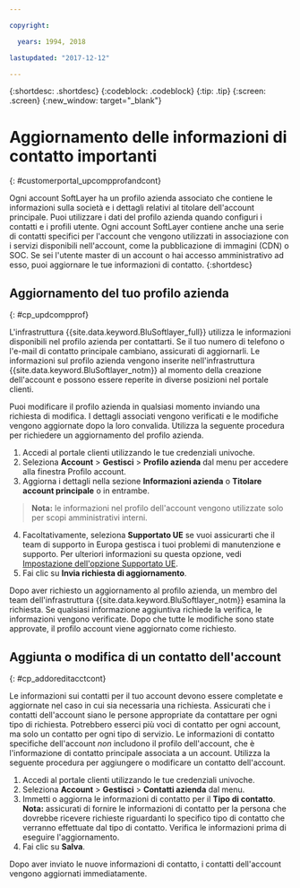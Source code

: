 ```yaml
---

copyright:

  years: 1994, 2018

lastupdated: "2017-12-12"

---
```


{:shortdesc: .shortdesc}
{:codeblock: .codeblock}
{:tip: .tip}
{:screen: .screen}
{:new_window: target="_blank"}


# Aggiornamento delle informazioni di contatto importanti
{: #customerportal_upcompprofandcont}

Ogni account SoftLayer ha un profilo azienda associato che contiene le informazioni sulla società e i dettagli relativi al titolare dell'account principale. Puoi utilizzare i dati del profilo azienda quando configuri i contatti e i profili utente. Ogni account SoftLayer contiene anche una serie di contatti specifici per l'account che vengono utilizzati in associazione con i servizi disponibili nell'account, come la pubblicazione di immagini (CDN) o SOC. Se sei l'utente master di un account o hai accesso amministrativo ad esso, puoi aggiornare le tue informazioni di contatto.
{:shortdesc}

## Aggiornamento del tuo profilo azienda
{: #cp_updcompprof}

L'infrastruttura {{site.data.keyword.BluSoftlayer_full}} utilizza le informazioni disponibili nel profilo azienda per contattarti. Se il tuo numero di telefono o l'e-mail di contatto principale cambiano, assicurati di aggiornarli. Le informazioni sul profilo azienda vengono inserite nell'infrastruttura {{site.data.keyword.BluSoftlayer_notm}} al momento della creazione dell'account e possono essere reperite in diverse posizioni nel portale clienti.

Puoi modificare il profilo azienda in qualsiasi momento inviando una richiesta di modifica. I dettagli associati vengono verificati e le modifiche vengono aggiornate dopo la loro convalida. Utilizza la seguente procedura per richiedere un aggiornamento del profilo azienda.

1. Accedi al portale clienti utilizzando le tue credenziali univoche.
2. Seleziona **Account** > **Gestisci** > **Profilo azienda** dal menu per accedere alla finestra Profilo account.
3. Aggiorna i dettagli nella sezione **Informazioni azienda** o **Titolare account principale** o in entrambe.
> **Nota:** le informazioni nel profilo dell'account vengono utilizzate solo per scopi amministrativi interni.
4. Facoltativamente, seleziona **Supportato UE** se vuoi assicurarti che il team di supporto in Europa gestisca i tuoi problemi di manutenzione e supporto. Per ulteriori informazioni su questa opzione, vedi [Impostazione dell'opzione Supportato UE](/docs/customer-portal/cpmanuserprof.html#cp_seteusupported).
5. Fai clic su **Invia richiesta di aggiornamento**.

Dopo aver richiesto un aggiornamento al profilo azienda, un membro del team dell'infrastruttura {{site.data.keyword.BluSoftlayer_notm}} esamina la richiesta. Se qualsiasi informazione aggiuntiva richiede la verifica, le informazioni vengono verificate. Dopo che tutte le modifiche sono state approvate, il profilo account viene aggiornato come richiesto.

## Aggiunta o modifica di un contatto dell'account
{: #cp_addoreditacctcont}

Le informazioni sui contatti per il tuo account devono essere completate e aggiornate nel caso in cui sia necessaria una richiesta. Assicurati che i contatti dell'account siano le persone appropriate da contattare per ogni tipo di richiesta. Potrebbero esserci più voci di contatto per ogni account, ma solo un contatto per ogni tipo di servizio. Le informazioni di contatto specifiche dell'account *non* includono il profilo dell'account, che è l'informazione di contatto principale associata a un account. Utilizza la seguente procedura per aggiungere o modificare un contatto dell'account.

1. Accedi al portale clienti utilizzando le tue credenziali univoche.
2. Seleziona **Account** > **Gestisci** > **Contatti azienda** dal menu.
3. Immetti o aggiorna le informazioni di contatto per il **Tipo di contatto**.<br/>**Nota:** assicurati di fornire le informazioni di contatto per la persona che dovrebbe ricevere richieste riguardanti lo specifico tipo di contatto che verranno effettuate dal tipo di contatto. Verifica le informazioni prima di eseguire l'aggiornamento.
4. Fai clic su **Salva**.

Dopo aver inviato le nuove informazioni di contatto, i contatti dell'account vengono aggiornati immediatamente.

